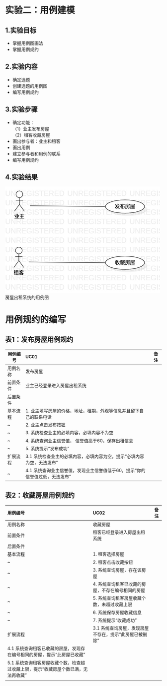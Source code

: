 # 实验二：用例建模
## 1.实验目标
- 掌握用例图画法
- 掌握用例规约
## 2.实验内容
- 确定选题
- 创建选题的用例图
- 编写用例规约
## 3.实验步骤
- 确定功能：  
（1）业主发布房屋  
（2）租客收藏房屋
- 画出参与者：业主和租客
- 画出用例
- 建立参与者和用例的联系
- 编写用例规约
## 4.实验结果
![用例图](./用例图.jpg)  
房屋出租系统的用例图  

# 用例规约的编写

## 表1：发布房屋用例规约  

用例编号  | UC01 | 备注  
-|:-|-  
用例名称  | 发布房屋  |   
前置条件  |  业主已经登录进入房屋出租系统    |    
后置条件  |      |    
基本流程| 1. 业主填写房屋的价格，地址，租期，外观等信息并且留下自己的联系电话 |   
~| 2. 业主点击发布按钮 |  
~| 3. 系统检查业主的必填内容，必填内容不为空 | 
~| 4. 系统查询业主信誉值， 信誉值高于60，保存出租信息 |   
~| 5. 系统提示“发布成功” |  
扩展流程  | 3.1  系统检查业主的必填内容，必填内容为空，提示“必填内容为空，无法发布” | 
~| 4.1  系统查询业主信誉值，发现业主信誉值低于60，提示“你的信誉值过低，无法发布” | 




## 表2：收藏房屋用例规约  

用例编号  | UC02 | 备注 
:--|:-|-  
用例名称  | 收藏房屋  |   
前置条件  |   租客已经登录进入房屋出租系统   |    
后置条件  |      |    
基本流程  | 1. 租客选择房屋 |    
~| 2. 租客点击收藏按钮 |   
~| 3. 系统查询房屋，存在该房屋 |
~| 4. 系统查询租客已收藏的房屋，不存在编号相同的房屋 |
~| 5. 系统查询租客房屋收藏个数，未超过收藏上限 |
~| 6. 系统保存房屋收藏信息 |
~| 7. 系统提示“收藏成功” | 
扩展流程  | 3.1 系统查询房屋，发现房屋不存在，提示“此房屋已被删除” | 
 | 4.1 系统查询租客已收藏的房屋，发现存在编号相同的房屋，提示“此房屋已收藏” | 
 | 5.1 系统查询租客房屋收藏个数，检查超过收藏上限，提示“收藏房屋个数已满，无法再收藏” | 
 |  | 
